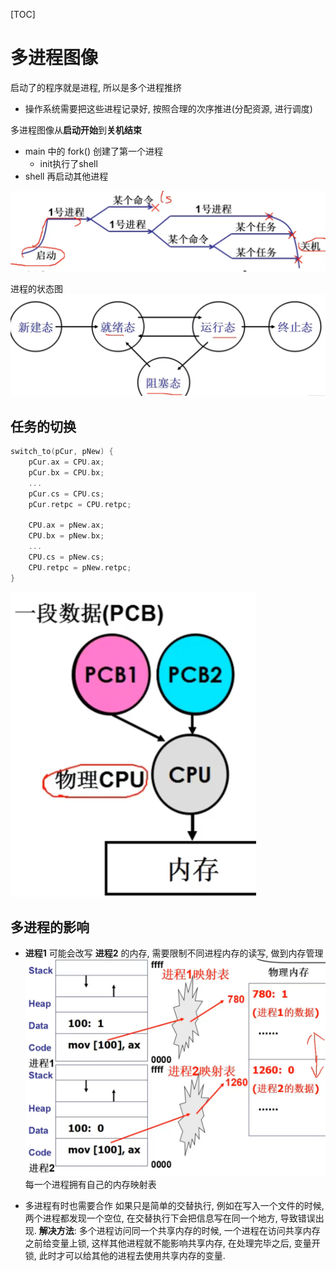 [TOC]
# 多进程图像

启动了的程序就是进程, 所以是多个进程推挤
* 操作系统需要把这些进程记录好, 按照合理的次序推进(分配资源, 进行调度)

多进程图像从**启动开始**到**关机结束**
* main 中的 fork() 创建了第一个进程
  * init执行了shell
* shell 再启动其他进程

![](images/2021-06-14-09-47-59.png)

进程的状态图
![](images/2021-06-14-09-52-32.png)

## 任务的切换
``` C
switch_to(pCur, pNew) {
    pCur.ax = CPU.ax;
    pCur.bx = CPU.bx;
    ...
    pCur.cs = CPU.cs;
    pCur.retpc = CPU.retpc;

    CPU.ax = pNew.ax;
    CPU.bx = pNew.bx;
    ...
    CPU.cs = pNew.cs;
    CPU.retpc = pNew.retpc;
}
```
![](images/2021-06-14-11-07-07.png)

## 多进程的影响
* **进程1** 可能会改写 **进程2** 的内存, 需要限制不同进程内存的读写, 做到内存管理
![](images/2021-06-14-11-13-08.png)
每一个进程拥有自己的内存映射表

* 多进程有时也需要合作
如果只是简单的交替执行, 例如在写入一个文件的时候, 两个进程都发现一个空位, 在交替执行下会把信息写在同一个地方, 导致错误出现.
**解决方法**: 多个进程访问同一个共享内存的时候, 一个进程在访问共享内存之前给变量上锁, 这样其他进程就不能影响共享内存, 在处理完毕之后, 变量开锁, 此时才可以给其他的进程去使用共享内存的变量.